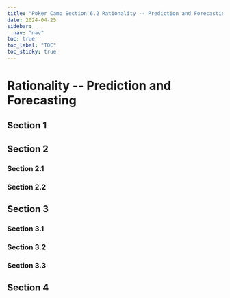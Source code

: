 ```yaml
---
title: "Poker Camp Section 6.2 Rationality -- Prediction and Forecasting"
date: 2024-04-25
sidebar:
  nav: "nav"
toc: true
toc_label: "TOC"
toc_sticky: true
---
```


# Rationality -- Prediction and Forecasting

## Section 1

## Section 2
### Section 2.1
### Section 2.2


## Section 3
### Section 3.1
### Section 3.2
### Section 3.3

## Section 4
